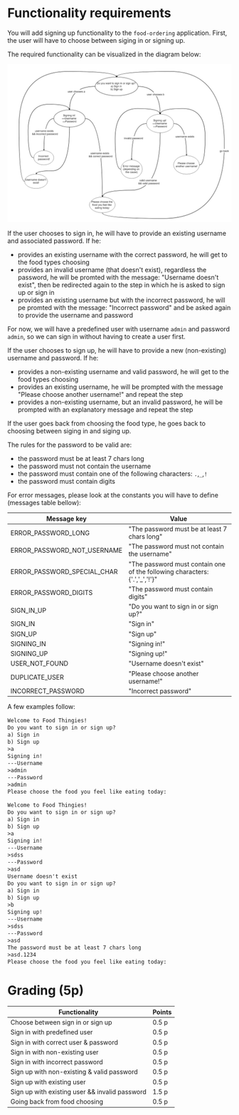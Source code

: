 # Functionality requirements

You will add signing up functionality to the `food-ordering` application. First, the user will have to choose between siging in or signing up.

The required functionality can be visualized in the diagram below:

![sign_up_diagram](sign_up_diagram.png)

If the user chooses to sign in, he will have to provide an existing username and associated password. If he:
* provides an existing username with the correct password, he will get to the food types choosing
* provides an invalid username (that doesn't exist), regardless the password, he will be promted with the message: "Username doesn't exist", then be redirected again to the step in which he is asked to sign up or sign in
* provides an existing username but with the incorrect password, he will pe promted with the message: "Incorrect password" and be asked again to provide the username and password

For now, we will have a predefined user with username `admin` and password `admin`, so we can sign in without having to create a user first. 

If the user chooses to sign up, he will have to provide a new (non-existing) username and password. If he:
* provides a non-existing username and valid password, he will get to the food types choosing
* provides an existing username, he will be prompted with the message "Please choose another username!" and repeat the step
* provides a non-existing username, but an invalid password, he will be prompted with an explanatory message and repeat the step

If the user goes back from choosing the food type, he goes back to choosing between siging in and siging up.

The rules for the password to be valid are:
* the password must be at least 7 chars long
* the password must not contain the username
* the password must contain one of the following characters: `.`,`_`,`!`
* the password must contain digits

For error messages, please look at the constants you will have to define (messages table bellow):

| Message key                 | Value                                                                       |
| --------------------------- | --------------------------------------------------------------------------- |
| ERROR_PASSWORD_LONG         | "The password must be at least 7 chars long"                                |
| ERROR_PASSWORD_NOT_USERNAME | "The password must not contain the username"                                |
| ERROR_PASSWORD_SPECIAL_CHAR | "The password must contain one of the following characters: {'.','\_','!'}" |
| ERROR_PASSWORD_DIGITS       | "The password must contain digits"                                          |
| SIGN_IN_UP                  | "Do you want to sign in or sign up?"                                        |
| SIGN_IN                     | "Sign in"                                                                   |
| SIGN_UP                     | "Sign up"                                                                   |
| SIGNING_IN                  | "Signing in!"                                                               |
| SIGNING_UP                  | "Signing up!"                                                               |
| USER_NOT_FOUND              | "Username doesn't exist"                                                    |
| DUPLICATE_USER              | "Please choose another username!"                                           |
| INCORRECT_PASSWORD          | "Incorrect password"                                                        |

A few examples follow:

```
Welcome to Food Thingies!
Do you want to sign in or sign up?
a) Sign in
b) Sign up
>a
Signing in!
---Username
>admin
---Password
>admin
Please choose the food you feel like eating today:
```

```
Welcome to Food Thingies!
Do you want to sign in or sign up?
a) Sign in
b) Sign up
>a
Signing in!
---Username
>sdss
---Password
>asd
Username doesn't exist
Do you want to sign in or sign up?
a) Sign in
b) Sign up
>b
Signing up!
---Username
>sdss
---Password
>asd
The password must be at least 7 chars long
>asd.1234
Please choose the food you feel like eating today:
```

# Grading (5p)

| Functionality                                  | Points |
| ---------------------------------------------- | ------ |
| Choose between sign in or sign up              | 0.5 p  |
| Sign in with predefined user                   | 0.5 p  |
| Sign in with correct user & password           | 0.5 p  |
| Sign in with non-existing user                 | 0.5 p  |
| Sign in with incorrect password                | 0.5 p  |
| Sign up with non-existing & valid password     | 0.5 p  |
| Sign up with existing user                     | 0.5 p  |
| Sign up with existing user && invalid password | 1.5 p  |
| Going back from food choosing                  | 0.5 p  |

